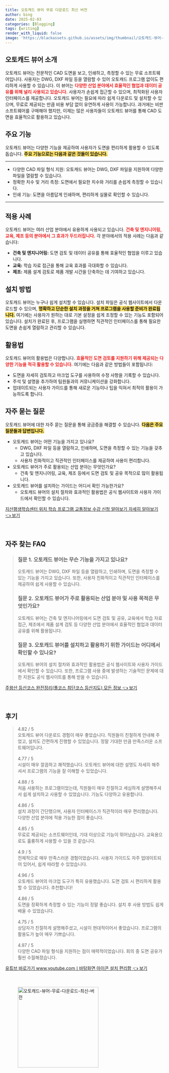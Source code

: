 ```yaml
---
title: 오토캐드 뷰어 무료 다운로드 최신 버전
author: bing
date: 2025-02-03
categories: [Blogging]
tags: [writing]
render_with_liquid: false
image: 'https://blackassets.github.io/assets/img/thumbnail/오토캐드-뷰어-무료-다운로드-최신-버전.webp'
---
```



<h2 id='오토캐드 뷰어 소개'>오토캐드 뷰어 소개</h2>

<p>오토캐드 뷰어는 전문적인 CAD 도면을 보고, 인쇄하고, 측정할 수 있는 무료 소프트웨어입니다. 사용자는 DWG, DXF 파일 등을 열람할 수 있어 오토캐드 프로그램 없이도 편리하게 사용할 수 있습니다. 이 뷰어는 <b><span style="color: #ee2323;">다양한 산업 분야에서 효율적인 협업과 데이터 공유를 위해 널리 사용되고 있습니다.</span></b> 사용자가 손쉽게 접근할 수 있으며, 최적화된 사용자 인터페이스를 제공합니다. 오토캐드 뷰어는 필요에 따라 쉽게 다운로드 및 설치할 수 있으며, 무료로 제공되는 만큼 비용 부담 없이 유연하게 사용이 가능합니다. 과거에는 비싼 소프트웨어를 구매해야 했지만, 이제는 많은 사용자들이 오토캐드 뷰어를 통해 CAD 도면을 효율적으로 활용하고 있습니다.</p>

<h2 id='주요 기능'>주요 기능</h2>

<p>오토캐드 뷰어는 다양한 기능을 제공하여 사용자가 도면을 편리하게 활용할 수 있도록 돕습니다. <b><span style="background-color: #ffe066;">주요 기능으로는 다음과 같은 것들이 있습니다.</span></b></p>

<hr />

<ul>
    <li>다양한 CAD 파일 형식 지원: 오토캐드 뷰어는 DWG, DXF 파일을 지원하여 다양한 파일을 열람할 수 있습니다.</li>
    <li>정확한 치수 및 거리 측정: 도면에서 필요한 치수와 거리를 손쉽게 측정할 수 있습니다.</li>
    <li>인쇄 기능: 도면을 아름답게 인쇄하며, 편리하게 실물로 확인할 수 있습니다.</li>
</ul>

<hr />

<h2 id='적용 사례'>적용 사례</h2>

<p>오토캐드 뷰어는 여러 산업 분야에서 유용하게 사용되고 있습니다. <b><span style="color: #ee2323;">건축 및 엔지니어링, 교육, 제조 등의 분야에서 그 효과가 두드러집니다.</span></b> 각 분야에서의 적용 사례는 다음과 같습니다:</p>

<ul>
    <li><b>건축 및 엔지니어링:</b> 도면 검토 및 데이터 공유를 통해 효율적인 협업을 이루고 있습니다.</li>
    <li><b>교육:</b> 학습 자료 접근을 통해 교육 효과를 극대화할 수 있습니다.</li>
    <li><b>제조:</b> 제품 설계 검토로 제품 개발 시간을 단축하는 데 기여하고 있습니다.</li>
</ul>

<h2 id='설치 방법'>설치 방법</h2>

<p>오토캐드 뷰어는 누구나 쉽게 설치할 수 있습니다. 설치 파일은 공식 웹사이트에서 다운로드할 수 있으며, <b><span style="background-color: #ffe066;">명확하고 단순한 설치 과정을 거쳐 프로그램을 사용할 준비가 완료됩니다.</span></b> 여기에는 사용자가 원하는 대로 기본 설정을 쉽게 조정할 수 있는 기능도 포함되어 있습니다. 설치가 완료된 후, 프로그램을 실행하면 직관적인 인터페이스를 통해 필요한 도면을 손쉽게 열람하고 관리할 수 있습니다.</p>

<h2 id='활용법'>활용법</h2>

<p>오토캐드 뷰어의 활용법은 다양합니다. <b><span style="color: #ee2323;">효율적인 도면 검토를 지원하기 위해 제공되는 다양한 기능을 적극 활용할 수 있습니다.</span></b> 여기에는 다음과 같은 방법들이 포함됩니다:</p>

<ul>
    <li>도면을 자세히 검토하고 마크업 도구를 사용하여 수정 사항을 기록할 수 있습니다.</li>
    <li>주석 및 설명을 추가하여 팀원들과의 커뮤니케이션을 강화합니다.</li>
    <li>업데이트되는 사용자 가이드를 통해 새로운 기능이나 팁을 익혀서 최적의 활용이 가능하도록 합니다.</li>
</ul>

<h2 id='자주 묻는 질문'>자주 묻는 질문</h2>

<p>오토캐드 뷰어에 대한 자주 묻는 질문을 통해 궁금증을 해결할 수 있습니다. <b><span style="background-color: #ffe066;">다음은 주요 질문들과 답변입니다.</span></b></p>

<ul>
    <li>오토캐드 뷰어는 어떤 기능을 가지고 있나요? 
        <ul>
            <li>DWG, DXF 파일 등을 열람하고, 인쇄하며, 도면을 측정할 수 있는 기능을 갖추고 있습니다.</li>
            <li>사용자 친화적이고 직관적인 인터페이스를 제공하여 사용이 편리합니다.</li>
        </ul>
    </li>
    <li>오토캐드 뷰어가 주로 활용되는 산업 분야는 무엇인가요?
        <ul>
            <li>건축 및 엔지니어링, 교육, 제조 등에서 도면 검토 및 공유 목적으로 많이 활용됩니다.</li>
        </ul>
    </li>
    <li>오토캐드 뷰어를 설치하는 가이드는 어디서 확인 가능한가요?
        <ul>
            <li>오토캐드 뷰어의 설치 절차와 효과적인 활용법은 공식 웹사이트와 사용자 가이드에서 확인할 수 있습니다.</li>
        </ul>
    </li>
</ul>


<p><a class="click-button" title="지산평생학습센터 위치 학습 프로그램 교통정보 수강 신청 알아보기 자세히 알아보기" href="https://blackassets.github.io/posts/%EC%A7%80%EC%82%B0%ED%8F%89%EC%83%9D%ED%95%99%EC%8A%B5%EC%84%BC%ED%84%B0-%EC%9C%84%EC%B9%98-%ED%95%99%EC%8A%B5-%ED%94%84%EB%A1%9C%EA%B7%B8%EB%9E%A8-%EA%B5%90%ED%86%B5%EC%A0%95%EB%B3%B4-%EC%88%98%EA%B0%95-%EC%8B%A0%EC%B2%AD-%EC%95%8C%EC%95%84%EB%B3%B4%EA%B8%B0-%EC%9E%90%EC%84%B8%ED%9E%88-%EC%95%8C%EC%95%84%EB%B3%B4%EA%B8%B0/" rel="dofollow">지산평생학습센터 위치 학습 프로그램 교통정보 수강 신청 알아보기 자세히 알아보기 👈 보기</a></p><br>
<h2 id='자주_찾는_FAQ'>자주 찾는 FAQ</h2>
<div itemscope="" itemtype="https://schema.org/FAQPage"> 
<blockquote> 
<div itemscope="" itemprop="mainEntity" itemtype="https://schema.org/Question"> 
<h3 itemprop="name">질문 1. 오토캐드 뷰어는 무슨 기능을 가지고 있나요?</h3> 
<div itemscope="" itemprop="acceptedAnswer" itemtype="https://schema.org/Answer"> 
<span itemprop="text"> 
<p>오토캐드 뷰어는 DWG, DXF 파일 등을 열람하고, 인쇄하며, 도면을 측정할 수 있는 기능을 가지고 있습니다. 또한, 사용자 친화적이고 직관적인 인터페이스를 제공하여 쉽게 사용할 수 있습니다.</p> 
</span> 
</div> 
</div> 

<div itemscope="" itemprop="mainEntity" itemtype="https://schema.org/Question"> 
<h3 itemprop="name">질문 2. 오토캐드 뷰어가 주로 활용되는 산업 분야 및 사용 목적은 무엇인가요?</h3> 
<div itemscope="" itemprop="acceptedAnswer" itemtype="https://schema.org/Answer"> 
<span itemprop="text"> 
<p>오토캐드 뷰어는 건축 및 엔지니어링에서 도면 검토 및 공유, 교육에서 학습 자료 접근, 제조에서 제품 설계 검토 등 다양한 산업 분야에서 효율적인 협업과 데이터 공유를 위해 활용됩니다.</p> 
</span> 
</div> 
</div> 

<div itemscope="" itemprop="mainEntity" itemtype="https://schema.org/Question"> 
<h3 itemprop="name">질문 3. 오토캐드 뷰어를 설치하고 활용하기 위한 가이드는 어디에서 확인할 수 있나요?</h3> 
<div itemscope="" itemprop="acceptedAnswer" itemtype="https://schema.org/Answer"> 
<span itemprop="text"> 
<p>오토캐드 뷰어의 설치 절차와 효과적인 활용법은 공식 웹사이트와 사용자 가이드에서 확인할 수 있습니다. 또한, 프로그램 사용 중에 발생하는 기술적인 문제에 대한 지원도 공식 웹사이트를 통해 받을 수 있습니다.</p> 
</span> 
</div> 
</div> 

</blockquote> 
</div>
<p><a class="click-button" title="주왕산 등산코스 완전정리(풀코스 최단코스 등산지도) 모든 정보" href="https://blackassets.github.io/posts/%EC%A3%BC%EC%99%95%EC%82%B0-%EB%93%B1%EC%82%B0%EC%BD%94%EC%8A%A4-%EC%99%84%EC%A0%84%EC%A0%95%EB%A6%AC(%ED%92%80%EC%BD%94%EC%8A%A4-%EC%B5%9C%EB%8B%A8%EC%BD%94%EC%8A%A4-%EB%93%B1%EC%82%B0%EC%A7%80%EB%8F%84)-%EB%AA%A8%EB%93%A0-%EC%A0%95%EB%B3%B4/" rel="dofollow">주왕산 등산코스 완전정리(풀코스 최단코스 등산지도) 모든 정보 👈 보기</a></p><br>
<h2 id='후기'>후기</h2>
<div itemscope itemtype="https://schema.org/Product">
  <blockquote>
  <div itemprop="review" itemscope itemtype="https://schema.org/Review">
      <div itemprop="reviewRating" itemscope itemtype="https://schema.org/Rating"> <span itemprop="ratingValue">4.82</span> / <span itemprop="bestRating">5</span> </div>
      <span itemprop="reviewBody">오토캐드 뷰어 다운로드 경험이 매우 좋았습니다. 직원들이 친절하게 안내해 주었고, 설치도 간편하게 진행할 수 있었습니다. 정말 기대한 만큼 만족스러운 소프트웨어입니다.</span>
  </div>
  <br>
  <div itemprop="review" itemscope itemtype="https://schema.org/Review">
      <div itemprop="reviewRating" itemscope itemtype="https://schema.org/Rating"> <span itemprop="ratingValue">4.77</span> / <span itemprop="bestRating">5</span> </div>
      <span itemprop="reviewBody">시설이 매우 깔끔하고 쾌적했습니다. 오토캐드 뷰어에 대한 설명도 자세히 해주셔서 프로그램의 기능을 잘 이해할 수 있었습니다.</span>
  </div>
  <br>
  <div itemprop="review" itemscope itemtype="https://schema.org/Review">
      <div itemprop="reviewRating" itemscope itemtype="https://schema.org/Rating"> <span itemprop="ratingValue">4.88</span> / <span itemprop="bestRating">5</span> </div>
      <span itemprop="reviewBody">처음 사용하는 프로그램이었는데, 직원들이 매우 친절하고 세심하게 설명해주셔서 쉽게 설치하고 사용할 수 있었습니다. 기능도 다양하고 유용합니다.</span>
  </div>
  <br>
  <div itemprop="review" itemscope itemtype="https://schema.org/Review">
      <div itemprop="reviewRating" itemscope itemtype="https://schema.org/Rating"> <span itemprop="ratingValue">4.86</span> / <span itemprop="bestRating">5</span> </div>
      <span itemprop="reviewBody">설치 과정이 간단했으며, 사용자 인터페이스가 직관적이라 매우 편리했습니다. 다양한 산업 분야에 적용 가능한 점이 좋습니다.</span>
  </div>
  <br>
  <div itemprop="review" itemscope itemtype="https://schema.org/Review">
      <div itemprop="reviewRating" itemscope itemtype="https://schema.org/Rating"> <span itemprop="ratingValue">4.85</span> / <span itemprop="bestRating">5</span> </div>
      <span itemprop="reviewBody">무료로 제공되는 소프트웨어인데, 기대 이상으로 기능이 뛰어났습니다. 교육용으로도 훌륭하게 사용할 수 있을 것 같습니다.</span>
  </div>
  <br>
  <div itemprop="review" itemscope itemtype="https://schema.org/Review">
      <div itemprop="reviewRating" itemscope itemtype="https://schema.org/Rating"> <span itemprop="ratingValue">4.9</span> / <span itemprop="bestRating">5</span> </div>
      <span itemprop="reviewBody">전체적으로 매우 만족스러운 경험이었습니다. 사용자 가이드도 자주 업데이트되어 있어서, 쉽게 따라할 수 있었습니다.</span>
  </div>
  <br>
  <div itemprop="review" itemscope itemtype="https://schema.org/Review">
      <div itemprop="reviewRating" itemscope itemtype="https://schema.org/Rating"> <span itemprop="ratingValue">4.96</span> / <span itemprop="bestRating">5</span> </div>
      <span itemprop="reviewBody">오토캐드 뷰어의 마크업 도구가 특히 유용했습니다. 도면 검토 시 편리하게 활용할 수 있었습니다. 추천합니다!</span>
  </div>
  <br>
  <div itemprop="review" itemscope itemtype="https://schema.org/Review">
      <div itemprop="reviewRating" itemscope itemtype="https://schema.org/Rating"> <span itemprop="ratingValue">4.86</span> / <span itemprop="bestRating">5</span> </div>
      <span itemprop="reviewBody">도면을 정확하게 측정할 수 있는 기능이 정말 좋습니다. 설치 후 사용 방법도 쉽게 배울 수 있었습니다.</span>
  </div>
  <br>
  <div itemprop="review" itemscope itemtype="https://schema.org/Review">
      <div itemprop="reviewRating" itemscope itemtype="https://schema.org/Rating"> <span itemprop="ratingValue">4.75</span> / <span itemprop="bestRating">5</span> </div>
      <span itemprop="reviewBody">상담자가 친절하게 설명해주셨고, 시설이 현대적이어서 좋았습니다. 프로그램의 활용도가 높아 매우 기쁘습니다.</span>
  </div>
  <br>
  <div itemprop="review" itemscope itemtype="https://schema.org/Review">
      <div itemprop="reviewRating" itemscope itemtype="https://schema.org/Rating"> <span itemprop="ratingValue">4.97</span> / <span itemprop="bestRating">5</span> </div>
      <span itemprop="reviewBody">다양한 CAD 파일 형식을 지원하는 점이 매력적이었습니다. 회의 중 도면 공유가 훨씬 수월해졌습니다.</span>
  </div>
  </blockquote>
</div>
<p><a class="click-button" title="유튜브 바로가기 www.youtube.comㅣ바탕화면 아이콘 설치 편리함" href="https://blackassets.github.io/posts/%EC%9C%A0%ED%8A%9C%EB%B8%8C-%EB%B0%94%EB%A1%9C%EA%B0%80%EA%B8%B0-www.youtube.com%E3%85%A3%EB%B0%94%ED%83%95%ED%99%94%EB%A9%B4-%EC%95%84%EC%9D%B4%EC%BD%98-%EC%84%A4%EC%B9%98-%ED%8E%B8%EB%A6%AC%ED%95%A8/" rel="dofollow">유튜브 바로가기 www.youtube.comㅣ바탕화면 아이콘 설치 편리함 👈 보기</a></p><br>
<figure class="image"><img src="https://blackassets.github.io/assets/img/thumbnail/오토캐드-뷰어-무료-다운로드-최신-버전.webp" alt="오토캐드-뷰어-무료-다운로드-최신-버전" width="256" height="256"></figure>
